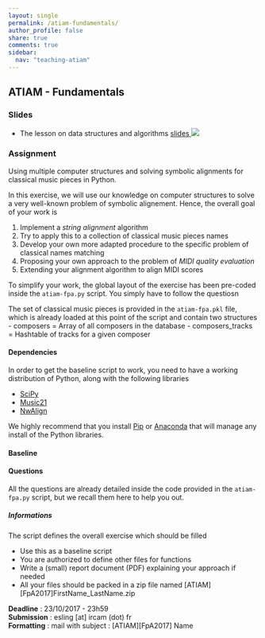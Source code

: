 ```yaml
---
layout: single
permalink: /atiam-fundamentals/
author_profile: false
share: true
comments: true
sidebar:
  nav: "teaching-atiam"
---
```


## ATIAM - Fundamentals

### Slides
  * The lesson on data structures and algorithms [slides ![](../images/pdf.png)](../documents/Generic.5.Structures.pdf)

### Assignment

Using multiple computer structures and solving symbolic alignments for classical music pieces in Python.

In this exercise, we will use our knowledge on computer structures to solve a very well-known problem of symbolic alignement. Hence, the overall goal of your work is
1. Implement a *string alignment* algorithm
2. Try to apply this to a collection of classical music pieces names
3. Develop your own more adapted procedure to the specific problem of classical names matching
4. Proposing your own approach to the problem of *MIDI quality evaluation*
4. Extending your alignment algorithm to align MIDI scores
  
To simplify your work, the global layout of the exercise has been pre-coded inside the `atiam-fpa.py` script. You simply have to follow the questiosn

The set of classical music pieces is provided in the `atiam-fpa.pkl` file, which is already loaded at this point of the script and contain two structures
    - composers         = Array of all composers in the database
    - composers_tracks  = Hashtable of tracks for a given composer

#### Dependencies

In order to get the baseline script to work, you need to have a working distribution of Python, along with the following libraries
  - [SciPy](https://www.scipy.org/)
  - [Music21](http://web.mit.edu/music21/)
  - [NwAlign](https://pypi.python.org/pypi/nwalign)
  
We highly recommend that you install [Pip](https://pypi.python.org/pypi/pip/) or [Anaconda](https://www.anaconda.com/download/) that will manage any install of the Python libraries. 

#### Baseline

#### Questions

All the questions are already detailed inside the code provided in the `atiam-fpa.py` script, but we recall them here to help you out.

##### Informations

The script defines the overall exercise which should be filled
 - Use this as a baseline script
 - You are authorized to define other files for functions
 - Write a (small) report document (PDF) explaining your approach if needed
 - All your files should be packed in a zip file named
     \[ATIAM\]\[FpA2017\]FirstName_LastName.zip

**Deadline**   : 23/10/2017 - 23h59  
**Submission** : esling [at] ircam (dot) fr  
**Formatting** : mail with subject : \[ATIAM\]\[FpA2017\] Name  
